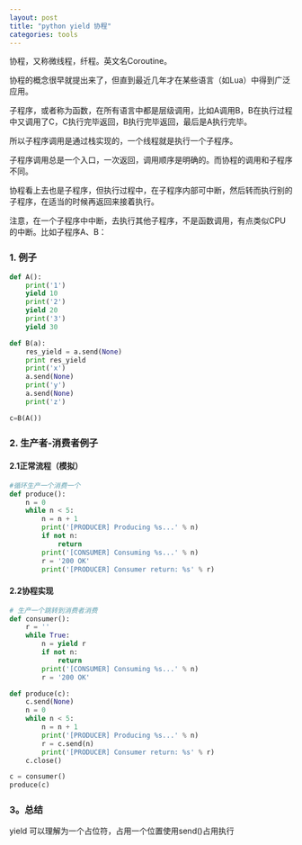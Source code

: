 ```yaml
---
layout: post
title: "python yield 协程"
categories: tools 
---
```


协程，又称微线程，纤程。英文名Coroutine。

协程的概念很早就提出来了，但直到最近几年才在某些语言（如Lua）中得到广泛应用。

子程序，或者称为函数，在所有语言中都是层级调用，比如A调用B，B在执行过程中又调用了C，C执行完毕返回，B执行完毕返回，最后是A执行完毕。

所以子程序调用是通过栈实现的，一个线程就是执行一个子程序。

子程序调用总是一个入口，一次返回，调用顺序是明确的。而协程的调用和子程序不同。

协程看上去也是子程序，但执行过程中，在子程序内部可中断，然后转而执行别的子程序，在适当的时候再返回来接着执行。

注意，在一个子程序中中断，去执行其他子程序，不是函数调用，有点类似CPU的中断。比如子程序A、B：

### 1. 例子
```python
def A():
    print('1')
    yield 10
    print('2')
    yield 20
    print('3')
    yield 30

def B(a):
    res_yield = a.send(None)
    print res_yield
    print('x')
    a.send(None)
    print('y')
    a.send(None)
    print('z')

c=B(A())
```

### 2. 生产者-消费者例子
#### 2.1正常流程（模拟）

```python 
#循环生产一个消费一个
def produce():
    n = 0
    while n < 5:
        n = n + 1
        print('[PRODUCER] Producing %s...' % n)
        if not n:
            return
        print('[CONSUMER] Consuming %s...' % n)
        r = '200 OK'
        print('[PRODUCER] Consumer return: %s' % r)
```
#### 2.2协程实现
```python
# 生产一个跳转到消费者消费
def consumer():
    r = ''
    while True:
        n = yield r
        if not n:
            return
        print('[CONSUMER] Consuming %s...' % n)
        r = '200 OK'

def produce(c):
    c.send(None)
    n = 0
    while n < 5:
        n = n + 1
        print('[PRODUCER] Producing %s...' % n)
        r = c.send(n)
        print('[PRODUCER] Consumer return: %s' % r)
    c.close()

c = consumer()
produce(c)
```

### 3。总结
yield 可以理解为一个占位符，占用一个位置使用send()占用执行